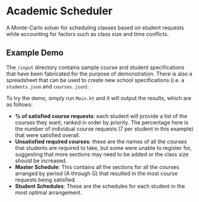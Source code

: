 # Academic Scheduler

A Monte-Carlo solver for scheduling classes based on student requests while accounting for factors such
as class size and time conflicts.

## Example Demo

The `/input` directory contains sample course and student specifications that have been fabricated for the purpose of
demonstration. There is also a spreadsheet that can be used to create new school specifications (i.e. a `students.json`
and `courses.json`).

To try the demo, simply run `Main.kt` and it will output the results, which are as follows:

* **% of satisfied course requests**: each student will provide a list of the courses they want, ranked in order by
  priority. The percentage here is the number of individual course requests (7 per student in this example) that were
  satisfied overall.
* **Unsatisfied required courses**: these are the names of all the courses that students are required to take, but some were
  unable to register for, suggesting that more sections may need to be added or the class size should be increased.
* **Master Schedule**: This contains all the sections for all the courses arranged by period (A through G) that resulted in
  the most course requests being satisfied.
* **Student Schedules**: These are the schedules for each student in the most optimal arrangement.